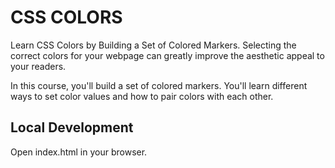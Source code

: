 # CSS COLORS

Learn CSS Colors by Building a Set of Colored Markers.
Selecting the correct colors for your webpage can greatly improve the aesthetic appeal to your readers.

In this course, you'll build a set of colored markers. You'll learn different ways to set color values and how to pair colors with each other.

## Local Development

Open index.html in your browser.
